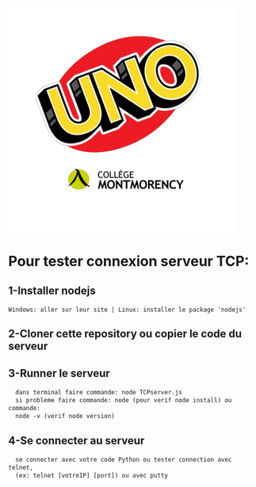 ![logo](smallLogo.png)
# Pour tester connexion serveur TCP:
## 1-Installer nodejs
    Windows: aller sur leur site | Linux: installer le package 'nodejs'

## 2-Cloner cette repository ou copier le code du serveur

## 3-Runner le serveur
      dans terminal faire commande: node TCPserver.js
      si probleme faire commande: node (pour verif node install) ou commande:
      node -v (verif node version)

## 4-Se connecter au serveur
      se connecter avec votre code Python ou tester connection avec telnet,
      (ex: telnet [votreIP] [port]) ou avec putty
      

